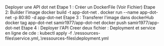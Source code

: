 Deployer une API dot net
Etape 1 : Créer un DockerFile (Voir Fichier)
Etape 2: Builder l'image
        docker build -t app-dot-net .
        docker run --name app-dot-net -p 80:80 -d app-dot-net
Etape 3 : Transferer l'image dans dockerHub
        docker tag app-dot-net samir1977/app-dot-net
        docker push samir1977/app-dot-net
Etape 4 : Deployer l'API
    Creer deux fichier : Deployment et service
     en ligne de cde :
     kubectl apply -f .\ressources-files\service.yml,.\ressources-files\deployment.yml
    



